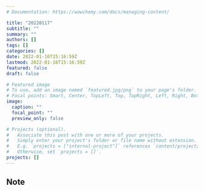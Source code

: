```yaml
---
# Documentation: https://wowchemy.com/docs/managing-content/

title: "20220117"
subtitle: ""
summary: ""
authors: []
tags: []
categories: []
date: 2022-01-16T15:16:59Z
lastmod: 2022-01-16T15:16:59Z
featured: false
draft: false

# Featured image
# To use, add an image named `featured.jpg/png` to your page's folder.
# Focal points: Smart, Center, TopLeft, Top, TopRight, Left, Right, BottomLeft, Bottom, BottomRight.
image:
  caption: ""
  focal_point: ""
  preview_only: false

# Projects (optional).
#   Associate this post with one or more of your projects.
#   Simply enter your project's folder or file name without extension.
#   E.g. `projects = ["internal-project"]` references `content/project/deep-learning/index.md`.
#   Otherwise, set `projects = []`.
projects: []
---
```


## Note


